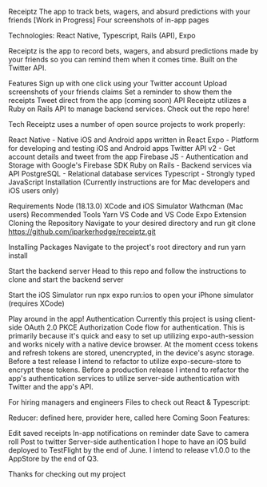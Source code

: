 Receiptz
The app to track bets, wagers, and absurd predictions with your friends
[Work in Progress]
Four screenshots of in-app pages

Technologies: React Native, Typescript, Rails (API), Expo

Receiptz is the app to record bets, wagers, and absurd predictions made by your friends so you can remind them when it comes time. Built on the Twitter API.

Features
Sign up with one click using your Twitter account
Upload screenshots of your friends claims
Set a reminder to show them the receipts
Tweet direct from the app (coming soon)
API
Receiptz utilizes a Ruby on Rails API to manage backend services. Check out the repo here!

Tech
Receiptz uses a number of open source projects to work properly:

React Native - Native iOS and Android apps written in React
Expo - Platform for developing and testing iOS and Android apps
Twitter API v2 - Get account details and tweet from the app
Firebase JS - Authentication and Storage with Google's Firebase SDK
Ruby on Rails - Backend services via API
PostgreSQL - Relational database services
Typescript - Strongly typed JavaScript
Installation
(Currently instructions are for Mac developers and iOS users only)

Requirements
Node (18.13.0)
XCode and iOS Simulator
Wathcman (Mac users)
Recommended Tools
Yarn
VS Code and VS Code Expo Extension
Cloning the Repository
Navigate to your desired directory and run git clone https://github.com/iparkerhodge/receiptz.git

Installing Packages
Navigate to the project's root directory and run yarn install

Start the backend server
Head to this repo and follow the instructions to clone and start the backend server

Start the iOS Simulator
run npx expo run:ios to open your iPhone simulator (requires XCode)

Play around in the app!
Authentication
Currently this project is using client-side OAuth 2.0 PKCE Authorization Code flow for authentication. This is primarily because it's quick and easy to set up utilizing expo-auth-session and works nicely with a native device browser. At the moment ccess tokens and refresh tokens are stored, unencrypted, in the device's async storage. Before a test release I intend to refactor to utilize expo-secure-store to encrypt these tokens. Before a production release I intend to refactor the app's authentication services to utilize server-side authentication with Twitter and the app's API.

For hiring managers and engineers
Files to check out
React & Typescript:

Reducer: defined here, provider here, called here
Coming Soon
Features:

Edit saved receipts
In-app notifications on reminder date
Save to camera roll
Post to twitter
Server-side authentication
I hope to have an iOS build deployed to TestFlight by the end of June. I intend to release v1.0.0 to the AppStore by the end of Q3.

Thanks for checking out my project